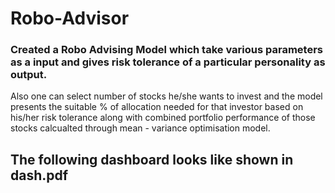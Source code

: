 # Robo-Advisor
### Created a Robo Advising Model which take various parameters as a input and gives risk tolerance of a particular personality as output.
Also one can select number of stocks he/she wants to invest and the model presents the suitable % of allocation needed for that investor based on his/her risk tolerance along with combined portfolio performance of those stocks calcualted through mean - variance optimisation model.
## The following dashboard looks like shown in dash.pdf
